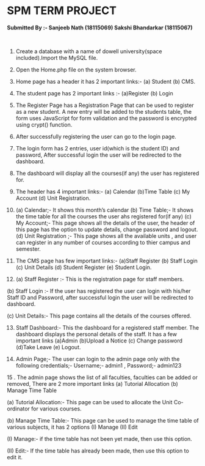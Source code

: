 # SPM TERM PROJECT
<p><b>Submitted By :- Sanjeeb Nath (18115069) Sakshi Bhandarkar (18115067) </b></p><br>

1.	Create a database with a name of dowell university(space included).Import the MySQL file.

2.	Open the Home.php file on the system browser.

3.	Home page has a header it has 2 important links:- (a) Student (b) CMS.

4.	The student page has 2 important links :- (a)Register (b) Login

5.	The Register Page has a Registration Page that can be used to register as a new student. A new entry will be added to the students table, the form uses JavaScript for form validation and the password is encrypted using crypt() function.

6.	After successfully registering the user can go to the login page.

7.	The login form has 2 entries, user id(which is the student ID) and password, After successful login the user will be redirected to the dashboard.

8.	The dashboard will display all the courses(if any) the user has registered for.

9.	The header has 4 important links:- (a) Calendar (b)Time Table (c) My Account (d) Unit Registration.

10.	(a) Calendar;- It shows this month’s calendar
(b) Time Table;- It shows the time table for all the courses the user ahs registered for(if any)
(c) My Account;- This page shows all the details of the user, the header of this page has the option to update details, change password and logout.
(d) Unit Registration ;- This page shows all the available units , and user can register in any number of courses according to thier campus and semester.

11. The CMS page has few important links:- (a)Staff Register (b) Staff Login (c) Unit Details     (d) Student Register (e) Student Login.

12. (a) Staff Register :- This is the registration page for staff members.

(b) Staff Login :- If the user has registered the user can login with his/her Staff ID and Password, after successful login the user will be redirected to dashboard.
	
(c) Unit Details:- This page contains all the details of the courses offered.

13. Staff Dashboard:- This the dashboard for a registered staff member. The dashboard displays the personal details of the staff. It has a few important links (a)Admin (b)Upload a Notice (c) Change password (d)Take Leave (e) Logout.

14. Admin Page;- The user can login to the admin page only with the following credentials;- 
	Username;- admin1 , Password;- admin123
	
15 . The admin page shows the list of all faculties, faculties can be added or removed, There are 2 more important links (a) Tutorial Allocation (b) Manage Time Table

(a)	Tutorial Allocation:- This page can be used to allocate the Unit Co-ordinator for various courses.

(b)	Manage Time Table:- This page can be used to manage the time table of various subjects, it has 2 options (I) Manage (II) Edit

(I)	Manage:- if the time table has not been yet made, then use this option.

(II)	Edit:- If the time table has already been made, then use this option to edit it.

 
